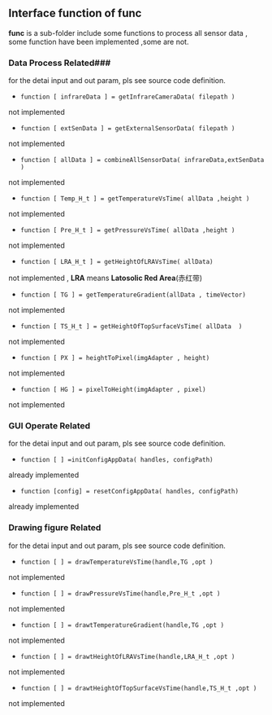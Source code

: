 ## Interface function of func ##

**func** is a sub-folder include some functions to process all sensor data , some function have been implemented ,some are not.

### Data Process Related###
for the detai input and out param, pls see source code definition.

- `function [ infrareData ] = getInfrareCameraData( filepath )`

not implemented

- `function [ extSenData ] = getExternalSensorData( filepath )`


not implemented

- `function [ allData ] = combineAllSensorData( infrareData,extSenData )`


not implemented

- `function [ Temp_H_t ] = getTemperatureVsTime( allData ,height )`

not implemented

- `function [ Pre_H_t ] = getPressureVsTime( allData ,height )`

not implemented

- `function [ LRA_H_t ] = getHeightOfLRAVsTime( allData)`

not implemented , **LRA** means **Latosolic Red Area**(赤红带)

- `function [ TG ] = getTemperatureGradient(allData , timeVector)`

not implemented 

- `function [ TS_H_t ] = getHeightOfTopSurfaceVsTime( allData  )`

not implemented 

- `function [ PX ] = heightToPixel(imgAdapter , height)`

not implemented 

- `function [ HG ] = pixelToHeight(imgAdapter , pixel)`

not implemented 

### GUI Operate Related ###
for the detai input and out param, pls see source code definition.

- `function [ ] =initConfigAppData( handles, configPath)`

already implemented

- `function [config] = resetConfigAppData( handles, configPath)`

already implemented

### Drawing figure Related ###
for the detai input and out param, pls see source code definition.

- `function [ ] = drawTemperatureVsTime(handle,TG ,opt )`

not implemented

- `function [ ] = drawPressureVsTime(handle,Pre_H_t ,opt )`

not implemented

- `function [ ] = drawtTemperatureGradient(handle,TG ,opt )`

not implemented

- `function [ ] = drawtHeightOfLRAVsTime(handle,LRA_H_t ,opt )`

not implemented

- `function [ ] = drawtHeightOfTopSurfaceVsTime(handle,TS_H_t ,opt )`

not implemented



